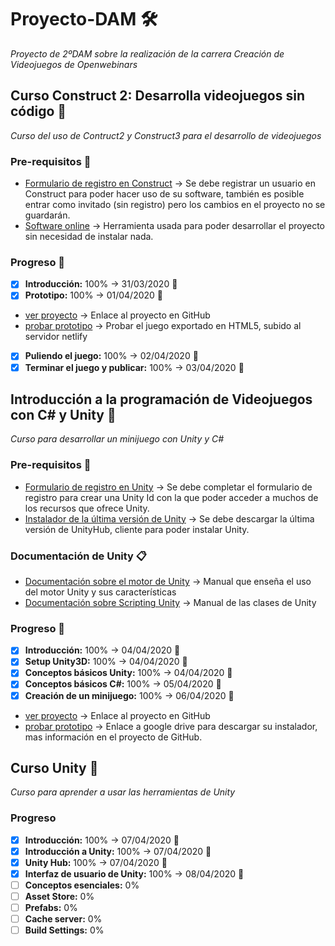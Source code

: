 # Proyecto-DAM 🛠️
_Proyecto de 2ºDAM sobre la realización de la carrera Creación de Videojuegos de Openwebinars_

## Curso Construct 2: Desarrolla videojuegos sin código 🚀
_Curso del uso de Contruct2 y Construct3 para el desarrollo de videojuegos_

### Pre-requisitos 🔧
* [Formulario de registro en Construct](https://www.construct.net/en/register?utm_campaign=C3Editor&utm_source=browser&utm_medium=r189.2&utm_term=RegisterAccount) -> Se debe registrar un usuario en Construct para poder hacer uso de su software, también es posible entrar como invitado (sin registro) pero los cambios en el proyecto no se guardarán.
* [Software online](https://editor.construct.net/) -> Herramienta usada para poder desarrollar el proyecto sin necesidad de instalar nada.

### Progreso 🚴
* [x] **Introducción:** 100% -> 31/03/2020 📅
* [x] **Prototipo:** 100% -> 01/04/2020 📅 
 * [ver proyecto](https://github.com/AlejandroMoreira/prototipo) -> Enlace al proyecto en GitHub
 * [probar prototipo](https://alejandromoreira-constuctprototype.netlify.com/) -> Probar el juego exportado en HTML5, subido al servidor netlify
  
* [x] **Puliendo el juego:** 100% -> 02/04/2020 📅
* [x] **Terminar el juego y publicar:** 100% -> 03/04/2020 📅

## Introducción a la programación de Videojuegos con C# y Unity 🚀
_Curso para desarrollar un minijuego con Unity y C#_

### Pre-requisitos 🔧
* [Formulario de registro en Unity](https://id.unity.com/en/conversations/c0c77d84-b01e-4a41-a8a8-8949b83fd5ef009f) -> Se debe completar el formulario de registro para crear una Unity Id con la que poder acceder a muchos de los recursos que ofrece Unity.
* [Instalador de la última versión de Unity](https://store.unity.com/es/download-nuo) -> Se debe descargar la última versión de UnityHub, cliente para poder instalar Unity.

### Documentación de Unity 📋
* [Documentación sobre el motor de Unity](https://docs.unity3d.com/Manual/index.html) -> Manual que enseña el uso del motor Unity y sus características
* [Documentación sobre Scripting Unity](https://docs.unity3d.com/2018.4/Documentation/ScriptReference/index.html) -> Manual de las clases de Unity

### Progreso 🚴
* [x] **Introducción:** 100% -> 04/04/2020 📅
* [x] **Setup Unity3D:** 100% -> 04/04/2020 📅
* [x] **Conceptos básicos Unity:** 100% -> 04/04/2020 📅
* [x] **Conceptos básicos C#:** 100% -> 05/04/2020 📅
* [x] **Creación de un minijuego:** 100% -> 06/04/2020 📅
 * [ver proyecto](https://github.com/AlejandroMoreira/Prototipo-Unity/blob/master/README.md) -> Enlace al proyecto en GitHub
 * [probar prototipo](https://drive.google.com/open?id=1xYcBLgLBAZ511eTjIQT_kgPwr2BP1JC0) -> Enlace a google drive para descargar su instalador, mas información en el proyecto de GitHub.
 
## Curso Unity 🚀
 _Curso para aprender a usar las herramientas de Unity_
 
### Progreso
* [x] **Introducción:** 100% -> 07/04/2020 📅
* [x] **Introducción a Unity:** 100% -> 07/04/2020 📅
* [x] **Unity Hub:** 100% -> 07/04/2020 📅
* [x] **Interfaz de usuario de Unity:** 100% -> 08/04/2020 📅
* [ ] **Conceptos esenciales:** 0%
* [ ] **Asset Store:** 0%
* [ ] **Prefabs:** 0%
* [ ] **Cache server:** 0%
* [ ] **Build Settings:** 0%
